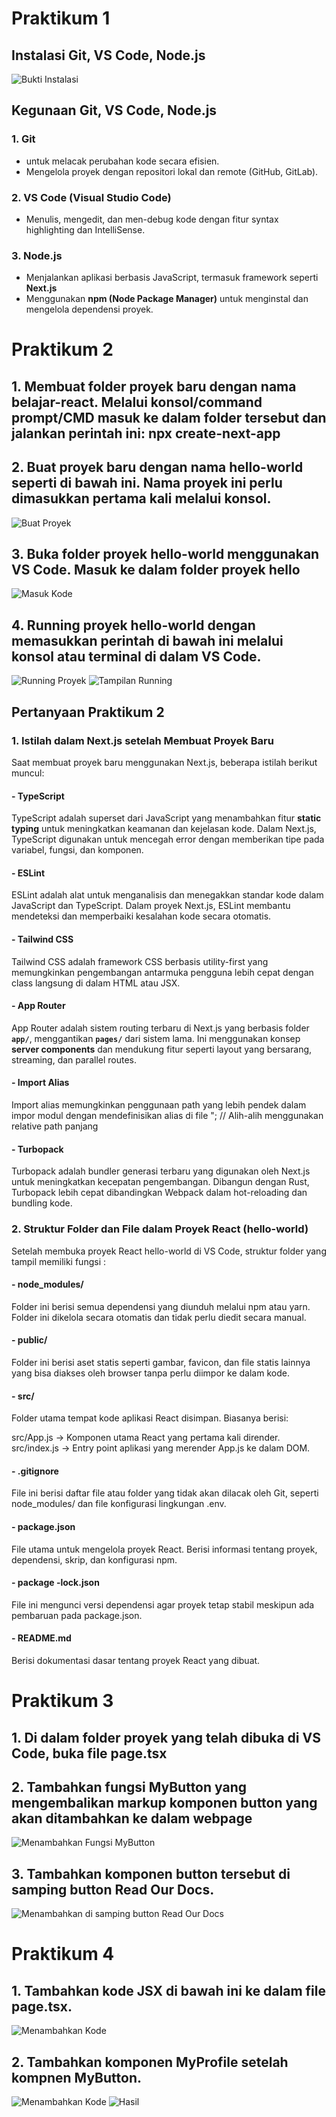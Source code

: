 # Praktikum 1

## Instalasi Git, VS Code, Node.js
![Bukti Instalasi](img/1-1.png)

## Kegunaan Git, VS Code, Node.js 

### 1. Git    
- untuk melacak perubahan kode secara efisien.  
- Mengelola proyek dengan repositori lokal dan remote (GitHub, GitLab). 

### 2. VS Code (Visual Studio Code)    
- Menulis, mengedit, dan men-debug kode dengan fitur syntax highlighting dan IntelliSense.    

### 3. Node.js  
- Menjalankan aplikasi berbasis JavaScript, termasuk framework seperti **Next.js**  
- Menggunakan **npm (Node Package Manager)** untuk menginstal dan mengelola dependensi proyek.   


# Praktikum 2
## 1. Membuat folder proyek baru dengan nama belajar-react. Melalui konsol/command prompt/CMD masuk ke dalam folder tersebut dan jalankan perintah ini: npx create-next-app 

## 2. Buat proyek baru dengan nama hello-world seperti di bawah ini. Nama proyek ini perlu dimasukkan pertama kali melalui konsol. 
![Buat Proyek](img/2-1.png)

## 3. Buka folder proyek hello-world menggunakan VS Code. Masuk ke dalam folder proyek hello
![Masuk Kode](img/2-2.png)

## 4. Running proyek hello-world dengan memasukkan perintah di bawah ini melalui konsol atau terminal di dalam VS Code.
![Running Proyek](img/2-3.png)
![Tampilan Running](img/2-4.png)

## Pertanyaan Praktikum 2 
### 1. Istilah dalam Next.js setelah Membuat Proyek Baru  

Saat membuat proyek baru menggunakan Next.js, beberapa istilah berikut muncul:  

#### - TypeScript  
  TypeScript adalah superset dari JavaScript yang menambahkan fitur **static typing** untuk meningkatkan keamanan dan kejelasan kode. Dalam Next.js, TypeScript digunakan untuk mencegah error dengan memberikan tipe pada variabel, fungsi, dan komponen.  

#### - ESLint  
  ESLint adalah alat untuk menganalisis dan menegakkan standar kode dalam JavaScript dan TypeScript. Dalam proyek Next.js, ESLint membantu mendeteksi dan memperbaiki kesalahan kode secara otomatis.  

#### - Tailwind CSS  
  Tailwind CSS adalah framework CSS berbasis utility-first yang memungkinkan pengembangan antarmuka pengguna lebih cepat dengan class langsung di dalam HTML atau JSX.  

#### - App Router  
  App Router adalah sistem routing terbaru di Next.js yang berbasis folder **`app/`**, menggantikan **`pages/`** dari sistem lama. Ini menggunakan konsep **server components** dan mendukung fitur seperti layout yang bersarang, streaming, dan parallel routes.  

#### - Import Alias  
  Import alias memungkinkan penggunaan path yang lebih pendek dalam impor modul dengan mendefinisikan alias di file "; // Alih-alih menggunakan relative path panjang

#### - Turbopack
Turbopack adalah bundler generasi terbaru yang digunakan oleh Next.js untuk meningkatkan kecepatan pengembangan. Dibangun dengan Rust, Turbopack lebih cepat dibandingkan Webpack dalam hot-reloading dan bundling kode.


### 2. Struktur Folder dan File dalam Proyek React (hello-world)
Setelah membuka proyek React hello-world di VS Code, struktur folder yang tampil memiliki fungsi :

#### - node_modules/
Folder ini berisi semua dependensi yang diunduh melalui npm atau yarn. Folder ini dikelola secara otomatis dan tidak perlu diedit secara manual.

#### - public/
Folder ini berisi aset statis seperti gambar, favicon, dan file statis lainnya yang bisa diakses oleh browser tanpa perlu diimpor ke dalam kode.

#### - src/
Folder utama tempat kode aplikasi React disimpan. Biasanya berisi:

src/App.js → Komponen utama React yang pertama kali dirender.
src/index.js → Entry point aplikasi yang merender App.js ke dalam DOM.
#### - .gitignore
File ini berisi daftar file atau folder yang tidak akan dilacak oleh Git, seperti node_modules/ dan file konfigurasi lingkungan .env.

#### - package.json
File utama untuk mengelola proyek React. Berisi informasi tentang proyek, dependensi, skrip, dan konfigurasi npm.

#### - package -lock.json
File ini mengunci versi dependensi agar proyek tetap stabil meskipun ada pembaruan pada package.json.

#### - README.md
Berisi dokumentasi dasar tentang proyek React yang dibuat.


# Praktikum 3
## 1. Di dalam folder proyek yang telah dibuka di VS Code, buka file page.tsx 

## 2. Tambahkan fungsi MyButton yang mengembalikan markup komponen button yang akan ditambahkan ke dalam webpage
![Menambahkan Fungsi MyButton](img/3-1.png)

## 3. Tambahkan komponen button tersebut di samping button Read Our Docs. 
![Menambahkan di samping button Read Our Docs](img/3-2.png)

# Praktikum 4
## 1. Tambahkan kode JSX di bawah ini ke dalam file page.tsx. 
![Menambahkan Kode](img/4-1.png)

## 2. Tambahkan komponen MyProfile setelah kompnen MyButton. 
![Menambahkan Kode](img/4-2.png)
![Hasil](img/4-3.png)
